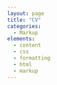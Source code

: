 ```yaml
---
layout: page
title: "CV"
categories:
  - Markup
elements:
  - content
  - css
  - formatting
  - html
  - markup  
---
```


<object data="../assets/CV_anglais.pdf" width="1000" height="1000" type='application/pdf'></object>
